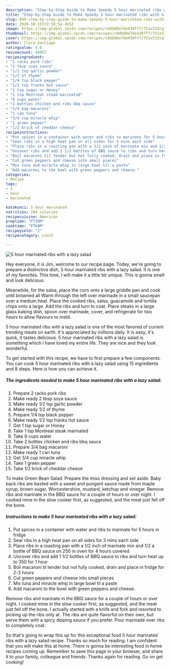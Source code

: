```yaml
---
description: "Step-by-Step Guide to Make Speedy 5 hour marinated ribs with a lazy salad"
title: "Step-by-Step Guide to Make Speedy 5 hour marinated ribs with a lazy salad"
slug: 899-step-by-step-guide-to-make-speedy-5-hour-marinated-ribs-with-a-lazy-salad
date: 2020-10-15T22:58:54.455Z
image: https://img-global.cpcdn.com/recipes/c0db00e7de430fff/751x532cq70/5-hour-marinated-ribs-with-a-lazy-salad-recipe-main-photo.jpg
thumbnail: https://img-global.cpcdn.com/recipes/c0db00e7de430fff/751x532cq70/5-hour-marinated-ribs-with-a-lazy-salad-recipe-main-photo.jpg
cover: https://img-global.cpcdn.com/recipes/c0db00e7de430fff/751x532cq70/5-hour-marinated-ribs-with-a-lazy-salad-recipe-main-photo.jpg
author: Clara Santiago
ratingvalue: 4.6
reviewcount: 44057
recipeingredient:
- "2 racks pork ribs"
- "2 tbsp soya sauce"
- "1/2 tsp garlic powder"
- "1/2 of thyme"
- "1/4 tsp black pepper"
- "1/2 tsp franks hot sauce"
- "1 tsp sugar or Honey"
- "1 tsp Montreal steak marinated"
- "6 cups water"
- "2 bottles chicken and ribs bbq sauce"
- "3/4 bag macaroni"
- "1 can tuna"
- "3/4 cup miracle whip"
- "1 green pepper"
- "1/2 brick of cheddar cheese"
recipeinstructions:
- "Put spices in a container with water and ribs to marinate for 5 hours in fridge"
- "Sear ribs in a high heat pan on all sides for 3 mins each side"
- "Place ribs in a roasting pan with a 1/2 inch of marinate mix and 1/2 a bottle of BBQ sauce on 250 in oven for 4 hours covered"
- "Uncover ribs and add 1 1/2 bottles of BBQ sauce to ribs and turn heat up to 350 for 1 hour"
- "Boil macaroni til tender but not fully cooked, drain and place in fridge for 2-3 hours"
- "Cut green peppers and cheese into small pieces"
- "Mix tuna and miracle whip in large bowl til a paste"
- "Add macaroni to the bowl with green peppers and cheese."
categories:
- Recipe
tags:
- 5
- hour
- marinated

katakunci: 5 hour marinated 
nutrition: 284 calories
recipecuisine: American
preptime: "PT39M"
cooktime: "PT60M"
recipeyield: "2"
recipecategory: Lunch

---
```



![5 hour marinated ribs with a lazy salad](https://img-global.cpcdn.com/recipes/c0db00e7de430fff/751x532cq70/5-hour-marinated-ribs-with-a-lazy-salad-recipe-main-photo.jpg)

Hey everyone, it is Jim, welcome to our recipe page. Today, we're going to prepare a distinctive dish, 5 hour marinated ribs with a lazy salad. It is one of my favorites. This time, I will make it a little bit unique. This is gonna smell and look delicious.

Meanwhile, for the salsa, place the corn onto a large griddle pan and cook until browned all Warm through the left over marinade in a small saucepan over a medium heat. Place the cooked ribs, salsa, guacamole and tortilla chips onto a large. Add the ribs and turn to coat. Place steaks in a large glass baking dish, spoon over marinade, cover, and refrigerate for two hours to allow flavours to meld.

5 hour marinated ribs with a lazy salad is one of the most favored of current trending meals on earth. It's appreciated by millions daily. It is easy, it's quick, it tastes delicious. 5 hour marinated ribs with a lazy salad is something which I have loved my entire life. They are nice and they look wonderful.


To get started with this recipe, we have to first prepare a few components. You can cook 5 hour marinated ribs with a lazy salad using 15 ingredients and 8 steps. Here is how you can achieve it.

<!--inarticleads1-->

##### The ingredients needed to make 5 hour marinated ribs with a lazy salad:

1. Prepare 2 racks pork ribs
1. Make ready 2 tbsp soya sauce
1. Make ready 1/2 tsp garlic powder
1. Make ready 1/2 of thyme
1. Prepare 1/4 tsp black pepper
1. Make ready 1/2 tsp franks hot sauce
1. Get 1 tsp sugar or Honey
1. Take 1 tsp Montreal steak marinated
1. Take 6 cups water
1. Take 2 bottles chicken and ribs bbq sauce
1. Prepare 3/4 bag macaroni
1. Make ready 1 can tuna
1. Get 3/4 cup miracle whip
1. Take 1 green pepper
1. Take 1/2 brick of cheddar cheese


To make Green Bean Salad: Prepare the miso dressing and set aside. Baby back ribs are basted with a sweet and pungent sauce made from maple syrup, brown sugar, Worcestershire, mustard, ketchup and vinegar. Remove ribs and marinate in the BBQ sauce for a couple of hours or over night. I cooked mine in the slow cooker first, as suggested, and the meat just fell off the bone. 

<!--inarticleads2-->

##### Instructions to make 5 hour marinated ribs with a lazy salad:

1. Put spices in a container with water and ribs to marinate for 5 hours in fridge
1. Sear ribs in a high heat pan on all sides for 3 mins each side
1. Place ribs in a roasting pan with a 1/2 inch of marinate mix and 1/2 a bottle of BBQ sauce on 250 in oven for 4 hours covered
1. Uncover ribs and add 1 1/2 bottles of BBQ sauce to ribs and turn heat up to 350 for 1 hour
1. Boil macaroni til tender but not fully cooked, drain and place in fridge for 2-3 hours
1. Cut green peppers and cheese into small pieces
1. Mix tuna and miracle whip in large bowl til a paste
1. Add macaroni to the bowl with green peppers and cheese.


Remove ribs and marinate in the BBQ sauce for a couple of hours or over night. I cooked mine in the slow cooker first, as suggested, and the meat just fell off the bone. I actually started with a knife and fork and resorted to picking up the ribs only at. The ribs are quite flavorful on their own, but serve them with a spicy dipping sauce if you prefer. Pour marinade over ribs to completely coat. 

So that's going to wrap this up for this exceptional food 5 hour marinated ribs with a lazy salad recipe. Thanks so much for reading. I am confident that you will make this at home. There is gonna be interesting food in home recipes coming up. Remember to save this page in your browser, and share it to your family, colleague and friends. Thanks again for reading. Go on get cooking!
